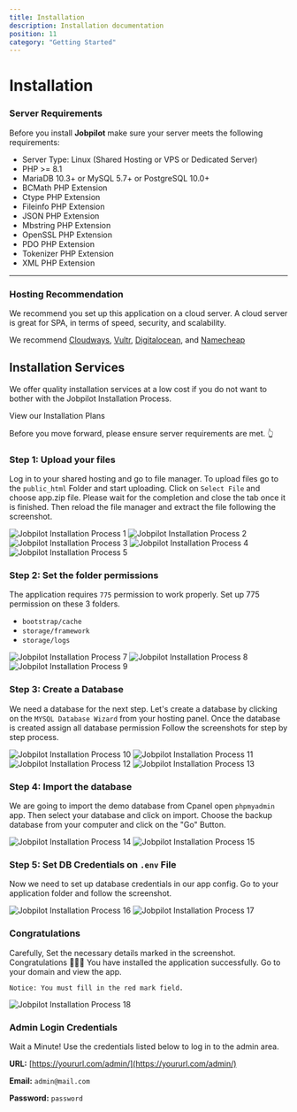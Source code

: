 ```yaml
---
title: Installation
description: Installation documentation
position: 11
category: "Getting Started"
---
```


# Installation

### Server Requirements

Before you install **Jobpilot** make sure your server meets the following requirements:

- Server Type: Linux (Shared Hosting or VPS or Dedicated Server)
- PHP >= 8.1
- MariaDB 10.3+ or MySQL 5.7+ or PostgreSQL 10.0+
- BCMath PHP Extension
- Ctype PHP Extension
- Fileinfo PHP Extension
- JSON PHP Extension
- Mbstring PHP Extension
- OpenSSL PHP Extension
- PDO PHP Extension
- Tokenizer PHP Extension
- XML PHP Extension

---

<h3 class=""> Hosting Recommendation </h3>
We recommend you set up this application on a cloud server. A cloud server is great for SPA, in terms of speed, security, and scalability.

We recommend
<a href="http://go.templatecookie.com/cloudways" target="_blank">Cloudways</a>, <a href="http://go.templatecookie.com/vultr" target="_blank">Vultr</a>, <a href="http://go.templatecookie.com/digitalocean" target="_blank">Digitalocean</a>, and <a href="http://go.templatecookie.com/namecheap" target="_blank"> Namecheap </a>

<div class="bg-gray-200 rounded-xl px-4 py-6">
  <section id="installation-services">
      <h2>Installation Services</h2>
      <p>We offer quality installation services at a low cost if you do not want to bother with the Jobpilot Installation Process.</p>
      <nuxt-link class="outline-btn" to="/installation-plans">View our Installation Plans</nuxt-link>
  </section>
</div>

Before you move forward, please ensure server requirements are met. 👆

### Step 1: Upload your files

Log in to your shared hosting and go to file manager. To upload files go to the `public_html` Folder and start uploading. Click on `Select File` and choose app.zip file. Please wait for the completion and close the tab once it is finished. Then reload the file manager and extract the file following the screenshot.

![Jobpilot Installation Process 1](/docs/jobpilot/install/s2.png)
![Jobpilot Installation Process 2](/docs/jobpilot/install/s3.png)
![Jobpilot Installation Process 3](/docs/jobpilot/install/s4.png)
![Jobpilot Installation Process 4](/docs/jobpilot/install/s5.png)
![Jobpilot Installation Process 5](/docs/jobpilot/install/s5_2.png)

### Step 2: Set the folder permissions

The application requires `775` permission to work properly. Set up 775 permission on these 3 folders.

- `bootstrap/cache`
- `storage/framework`
- `storage/logs`

![Jobpilot Installation Process 7](/docs/jobpilot/install/s7.png)
![Jobpilot Installation Process 8](/docs/jobpilot/install/s8.png)
![Jobpilot Installation Process 9](/docs/jobpilot/install/s9.png)

### Step 3: Create a Database

We need a database for the next step. Let's create a database by clicking on the `MYSQL Database Wizard` from your hosting panel. Once the database is created assign all database permission
Follow the screenshots for step by step process.

![Jobpilot Installation Process 10](/docs/jobpilot/install/s11.png)
![Jobpilot Installation Process 11](/docs/jobpilot/install/s12.png)
![Jobpilot Installation Process 12](/docs/jobpilot/install/s13.png)
![Jobpilot Installation Process 13](/docs/jobpilot/install/s14.png)

### Step 4: Import the database

We are going to import the demo database from Cpanel open `phpmyadmin` app. Then select your database and click on import. Choose the backup database from your computer and click on the "Go" Button.

![Jobpilot Installation Process 14](/docs/jobpilot/install/s18.png)
![Jobpilot Installation Process 15](/docs/jobpilot/install/s19.png)

### Step 5: Set DB Credentials on `.env` File

Now we need to set up database credentials in our app config. Go to your application folder and follow the screenshot.

![Jobpilot Installation Process 16](/docs/jobpilot/install/s15.png)
![Jobpilot Installation Process 17](/docs/jobpilot/install/s16.png)

### Congratulations

Carefully, Set the necessary details marked in the screenshot. Congratulations 🎉🎉🎉 You have installed the application successfully. Go to your domain and view the app.

`Notice: You must fill in the red mark field.`

![Jobpilot Installation Process 18](/docs/jobpilot/install/s17.png)

### Admin Login Credentials

Wait a Minute! Use the credentials listed below to log in to the admin area.

**URL:** [https://yoururl.com/admin/](https://yoururl.com/admin/)

**Email:** `admin@mail.com`

**Password:** `password`
